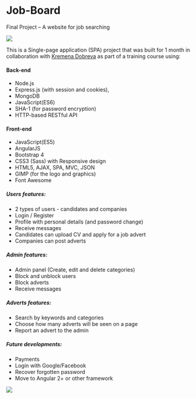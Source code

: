 # Job-Board
Final Project – A website for job searching

![](https://raw.githubusercontent.com/EmilTruthful/Job-Board/master/public/images/demo-0.png)

This is a Single-page application (SPA) project that was built for 1 month in collaboration with [Kremena Dobreva](https://github.com/kidobreva) as part of a training course using:

#### Back-end
  - Node.js
  - Express.js (with session and cookies),
  - MongoDB
  - JavaScript(ES6)
  - SHA-1 (for password encryption)
  - HTTP-based RESTful API

#### Front-end
  - JavaScript(ES5)
  - AngularJS
  - Bootstrap 4
  - CSS3 (Sass) with Responsive design
  - HTML5, AJAX, SPA, MVC, JSON
  - GIMP (for the logo and graphics)
  - Font Awesome

##### Users features:
  - 2 types of users - candidates and companies
  - Login / Register
  - Profile with personal details (and password change)
  - Receive messages
  - Candidates can upload CV and apply for a job advert
  - Companies can post adverts

##### Admin features:
  - Admin panel (Create, edit and delete categories)
  - Block and unblock users
  - Block adverts
  - Receive messages

##### Adverts features:
  - Search by keywords and categories
  - Choose how many adverts will be seen on a page
  - Report an advert to the admin

##### Future developments:
 - Payments
 - Login with Google/Facebook
 - Recover forgotten password
 - Move to Angular 2+ or other framework

![](https://raw.githubusercontent.com/EmilTruthful/Job-Board/master/public/images/demo-1.png)
